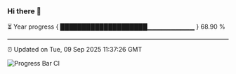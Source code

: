 ### Hi there 👋

⏳ Year progress { ████████████████████▁▁▁▁▁▁▁▁▁▁ } 68.90 %

---

⏰ Updated on Tue, 09 Sep 2025 11:37:26 GMT

![Progress Bar CI](https://github.com/IshwaranRudhara/GIT-ACTION/workflows/Progress%20Bar%20CI/badge.svg)
